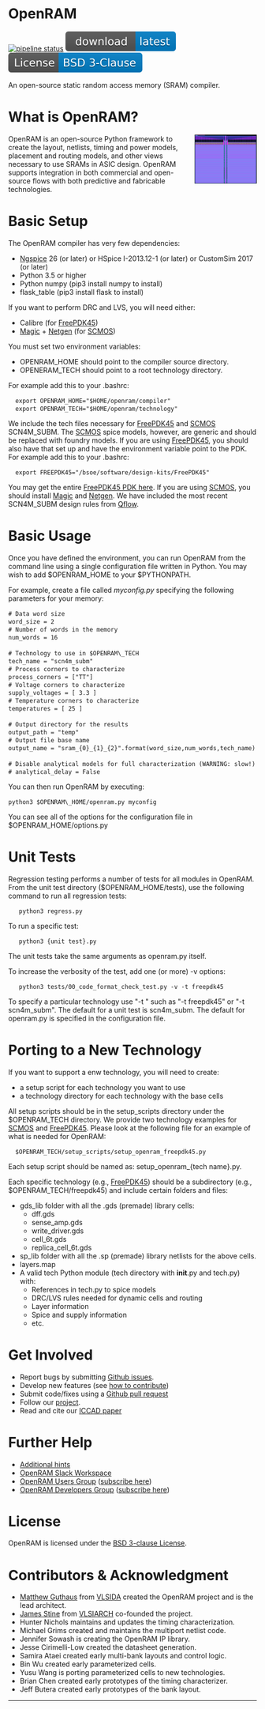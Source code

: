# OpenRAM
[![pipeline status](https://scone.soe.ucsc.edu:8888/mrg/PrivateRAM/badges/dev/pipeline.svg?private_token=ynB6rSFLzvKUseoBPcwV)](https://github.com/VLSIDA/PrivateRAM/commits)
[![Download](images/download.svg)](https://github.com/VLSIDA/PrivateRAM/archive/dev.zip)
[![License: BSD 3-clause](./images/license_badge.svg)](./LICENSE)

An open-source static random access memory (SRAM) compiler.

# What is OpenRAM?

<img align="right" width="25%" src="images/SCMOS_16kb_sram.jpg">

OpenRAM is an open-source Python framework to create the layout,
netlists, timing and power models, placement and routing models, and
other views necessary to use SRAMs in ASIC design. OpenRAM supports
integration in both commercial and open-source flows with both
predictive and fabricable technologies.

# Basic Setup

The OpenRAM compiler has very few dependencies:
+ [Ngspice] 26 (or later) or HSpice I-2013.12-1 (or later) or CustomSim 2017 (or later)
+ Python 3.5 or higher
+ Python numpy (pip3 install numpy to install)
+ flask_table (pip3 install flask to install)

If you want to perform DRC and LVS, you will need either:
+ Calibre (for [FreePDK45])
+ [Magic] + [Netgen] (for [SCMOS])

You must set two environment variables: 
+ OPENRAM\_HOME should point to the compiler source directory. 
+ OPENERAM\_TECH should point to a root technology directory.

For example add this to your .bashrc:

```
  export OPENRAM_HOME="$HOME/openram/compiler"
  export OPENRAM_TECH="$HOME/openram/technology"
```

We include the tech files necessary for [FreePDK45] and [SCMOS]
SCN4M_SUBM. The [SCMOS] spice models, however, are generic and should
be replaced with foundry models.  If you are using [FreePDK45], you
should also have that set up and have the environment variable point
to the PDK. For example add this to your .bashrc:

```
  export FREEPDK45="/bsoe/software/design-kits/FreePDK45"
```

You may get the entire [FreePDK45 PDK here][FreePDK45].
If you are using [SCMOS], you should install [Magic] and [Netgen].
We have included the most recent SCN4M_SUBM design rules from [Qflow].

# Basic Usage

Once you have defined the environment, you can run OpenRAM from the command line 
using a single configuration file written in Python. You may wish to add
$OPENRAM\_HOME to your $PYTHONPATH.

For example, create a file called *myconfig.py* specifying the following
parameters for your memory:

```
# Data word size
word_size = 2
# Number of words in the memory
num_words = 16

# Technology to use in $OPENRAM\_TECH
tech_name = "scn4m_subm"
# Process corners to characterize
process_corners = ["TT"]
# Voltage corners to characterize
supply_voltages = [ 3.3 ]
# Temperature corners to characterize
temperatures = [ 25 ]

# Output directory for the results
output_path = "temp"
# Output file base name
output_name = "sram_{0}_{1}_{2}".format(word_size,num_words,tech_name)

# Disable analytical models for full characterization (WARNING: slow!)
# analytical_delay = False
```

You can then run OpenRAM by executing:
```
python3 $OPENRAM\_HOME/openram.py myconfig
```
You can see all of the options for the configuration file in
$OPENRAM\_HOME/options.py


# Unit Tests

Regression testing  performs a number of tests for all modules in OpenRAM.
From the unit test directory ($OPENRAM\_HOME/tests), 
use the following command to run all regression tests:

```
   python3 regress.py
```
To run a specific test:
```
   python3 {unit test}.py 
```
The unit tests take the same arguments as openram.py itself. 

To increase the verbosity of the test, add one (or more) -v options:
```
   python3 tests/00_code_format_check_test.py -v -t freepdk45
```
To specify a particular technology use "-t <techname>" such as
"-t freepdk45" or "-t scn4m\_subm". The default for a unit test is scn4m_subm. 
The default for openram.py is specified in the configuration file.


# Porting to a New Technology

If you want to support a enw technology, you will need to create:
+ a setup script for each technology you want to use
+ a technology directory for each technology with the base cells 

All setup scripts should be in the setup\_scripts directory under the
$OPENRAM\_TECH directory.  We provide two technology examples for
[SCMOS] and [FreePDK45].  Please look at the following file for an
example of what is needed for OpenRAM:

```
  $OPENRAM_TECH/setup_scripts/setup_openram_freepdk45.py
```

Each setup script should be named as: setup\_openram\_{tech name}.py.

Each specific technology (e.g., [FreePDK45]) should be a subdirectory
(e.g., $OPENRAM_TECH/freepdk45) and include certain folders and files:
* gds_lib folder with all the .gds (premade) library cells:
  * dff.gds
  * sense_amp.gds
  * write_driver.gds
  * cell_6t.gds
  * replica\_cell\_6t.gds 
* sp_lib folder with all the .sp (premade) library netlists for the above cells.
* layers.map 
* A valid tech Python module (tech directory with __init__.py and tech.py) with:
  * References in tech.py to spice models
  * DRC/LVS rules needed for dynamic cells and routing
  * Layer information
  * Spice and supply information
  * etc.

# Get Involved

+ Report bugs by submitting [Github issues].
+ Develop new features (see [how to contribute](./CONTRIBUTING.md))
+ Submit code/fixes using a [Github pull request] 
+ Follow our [project][Github projects].
+ Read and cite our [ICCAD paper][OpenRAMpaper]

# Further Help

+ [Additional hints](./HINTS.md)
+ [OpenRAM Slack Workspace][Slack]
+ [OpenRAM Users Group][user-group] ([subscribe here][user-group-subscribe])
+ [OpenRAM Developers Group][dev-group] ([subscribe here][dev-group-subscribe])

# License 

OpenRAM is licensed under the [BSD 3-clause License](./LICENSE).

# Contributors & Acknowledgment

- [Matthew Guthaus] from [VLSIDA] created the OpenRAM project and is the lead architect.
- [James Stine] from [VLSIARCH] co-founded the project.
- Hunter Nichols maintains and updates the timing characterization.
- Michael Grims created and maintains the multiport netlist code.
- Jennifer Sowash is creating the OpenRAM IP library.
- Jesse Cirimelli-Low created the datasheet generation.
- Samira Ataei created early multi-bank layouts and control logic.
- Bin Wu created early parameterized cells.
- Yusu Wang is porting parameterized cells to new technologies.
- Brian Chen created early prototypes of the timing characterizer.
- Jeff Butera created early prototypes of the bank layout.

* * *

[Matthew Guthaus]:       https://users.soe.ucsc.edu/~mrg
[James Stine]:           https://ece.okstate.edu/content/stine-james-e-jr-phd
[VLSIDA]:                https://vlsida.soe.ucsc.edu
[VLSIARCH]:              https://vlsiarch.ecen.okstate.edu/
[OpenRAMpaper]:          https://ieeexplore.ieee.org/document/7827670/

[Github issues]:         https://github.com/PrivateRAM/PrivateRAM/issues
[Github pull request]:   https://github.com/PrivateRAM/PrivateRAM/pulls
[Github projects]:       https://github.com/PrivateRAM/PrivateRAM/projects

[email me]:              mailto:mrg+openram@ucsc.edu
[dev-group]:             mailto:openram-dev-group@ucsc.edu
[user-group]:            mailto:openram-user-group@ucsc.edu
[dev-group-subscribe]:   mailto:openram-dev-group+subscribe@ucsc.edu
[user-group-subscribe]:  mailto:openram-user-group+subscribe@ucsc.edu

[Magic]:                 http://opencircuitdesign.com/magic/
[Netgen]:                http://opencircuitdesign.com/netgen/
[Qflow]:                 http://opencircuitdesign.com/qflow/history.html
[Ngspice]:               http://ngspice.sourceforge.net/

[OSUPDK]:                https://vlsiarch.ecen.okstate.edu/flow/
[FreePDK45]:             https://www.eda.ncsu.edu/wiki/FreePDK45:Contents
[SCMOS]:                 https://www.mosis.com/files/scmos/scmos.pdf

[Slack]:                 https://join.slack.com/t/openram/shared_invite/enQtNDgxMjc3NzU5NTI1LTE4ODMyM2I0Mzk2ZmFiMjgwYTYyMTQ4NTgwMmUwMDhiM2E1MDViNDRjYzU1NjJhZTQxNWZjMzE3M2FlODBmZjA

